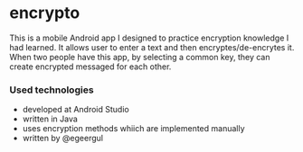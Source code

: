 # encrypto
This is a mobile Android app I designed to practice encryption knowledge I had learned. It allows user to enter a text and then encryptes/de-encrytes it. When two people have this app, by selecting a common key, they can create encrypted messaged for each other.

### Used technologies
* developed at Android Studio
* written in Java
* uses encryption methods whiich are implemented manually
* written by @egeergul
